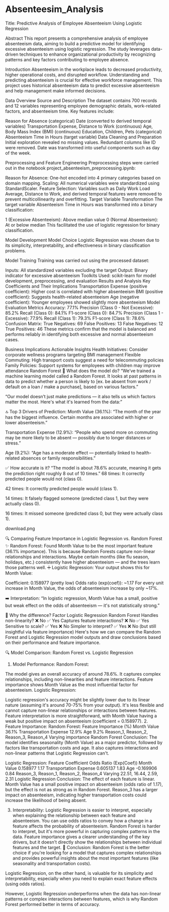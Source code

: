# Absenteesim_Analysis

Title: Predictive Analysis of Employee Absenteeism Using Logistic Regression

Abstract
This report presents a comprehensive analysis of employee absenteeism data, aiming to build a predictive model for identifying excessive absenteeism using logistic regression. The study leverages data-driven techniques to enhance organizational productivity by recognizing patterns and key factors contributing to employee absence.

Introduction
Absenteeism in the workplace leads to decreased productivity, higher operational costs, and disrupted workflow. Understanding and predicting absenteeism is crucial for effective workforce management. This project uses historical absenteeism data to predict excessive absenteeism and help management make informed decisions.

Data Overview
Source and Description
The dataset contains 700 records and 12 variables representing employee demographic details, work-related factors, and absenteeism time. Key features include:

Reason for Absence (categorical)
Date (converted to derived temporal variables)
Transportation Expense, Distance to Work (continuous)
Age, Body Mass Index (BMI) (continuous)
Education, Children, Pets (categorical)
Absenteeism Time in Hours (target variable)
Data Cleaning and Preparation
Initial exploration revealed no missing values. Redundant columns like ID were removed. Date was transformed into useful components such as day of the week.

Preprocessing and Feature Engineering
Preprocessing steps were carried out in the notebook project_absenteeism_preprocessing.ipynb:

Reason for Absence: One-hot encoded into 4 primary categories based on domain mapping.
Scaling: All numerical variables were standardized using StandardScaler.
Feature Selection: Variables such as Daily Work Load Average, Distance to Work, and derived temporal features were removed to prevent multicollinearity and overfitting.
Target Variable Transformation
The target variable Absenteeism Time in Hours was transformed into a binary classification:

1 (Excessive Absenteeism): Above median value
0 (Normal Absenteeism): At or below median
This facilitated the use of logistic regression for binary classification.

Model Development
Model Choice
Logistic Regression was chosen due to its simplicity, interpretability, and effectiveness in binary classification problems.

Model Training
Training was carried out using the processed dataset:

Inputs: All standardized variables excluding the target
Output: Binary indicator for excessive absenteeism
Toolkits Used: scikit-learn for model development, preprocessing, and evaluation
Results and Analysis
Key Coefficients and Their Implications
Transportation Expense (positive coefficient): Higher cost is correlated with higher absenteeism
BMI (positive coefficient): Suggests health-related absenteeism
Age (negative coefficient): Younger employees showed slightly more absenteeism
Model Evaluation Metrics
Accuracy: 77.1%
Precision (Class 0 - Not Excessive): 85.2%
Recall (Class 0): 84.1%
F1-score (Class 0): 84.7%
Precision (Class 1 - Excessive): 77.9%
Recall (Class 1): 79.3%
F1-score (Class 1): 78.6%
Confusion Matrix:
True Negatives: 69
False Positives: 13
False Negatives: 12
True Positives: 46
These metrics confirm that the model is balanced and performs reliably in identifying both excessive and normal absenteeism cases.

Business Implications
Actionable Insights
Health Initiatives: Consider corporate wellness programs targeting BMI management
Flexible Commuting: High transport costs suggest a need for telecommuting policies
Family Policies: Support systems for employees with children may improve attendance
Random Forest
🎯 What does the model do?
“We’ve trained a machine learning model called a Random Forest. It looks at past patterns in data to predict whether a person is likely to [ex. be absent from work / default on a loan / make a purchase], based on various factors.”

“Our model doesn’t just make predictions — it also tells us which factors matter the most. Here's what it's learned from the data:”

🔝 Top 3 Drivers of Prediction:
Month Value (36.1%): “The month of the year has the biggest influence. Certain months are associated with higher or lower absenteeism.”

Transportation Expense (12.9%): “People who spend more on commuting may be more likely to be absent — possibly due to longer distances or stress.”

Age (9.2%): “Age has a moderate effect — potentially linked to health-related absences or family responsibilities.”

✅ How accurate is it? “The model is about 78.6% accurate, meaning it gets the prediction right roughly 8 out of 10 times.”
68 times: It correctly predicted people would not (class 0).

42 times: It correctly predicted people would (class 1).

14 times: It falsely flagged someone (predicted class 1, but they were actually class 0).

16 times: It missed someone (predicted class 0, but they were actually class 1).

download.png

🔍 Comparing Feature Importance in Logistic Regression vs. Random Forest
✨ Random Forest:
Found Month Value to be the most important feature (36.1% importance).
This is because Random Forests capture non-linear relationships and interactions.
Maybe certain months (like flu season, holidays, etc.) consistently have higher absenteeism — and the trees learn those patterns well.
➗ Logistic Regression:
Your output shows this for Month Value:

Coefficient: 0.158977 (pretty low)
Odds ratio (exp(coef)): ~1.17
For every unit increase in Month Value, the odds of absenteeism increase by only ~17%.

➡️ Interpretation:
“In logistic regression, Month Value has a small, positive but weak effect on the odds of absenteeism — it's not statistically strong.”

🤔 Why the difference?
Factor	Logistic Regression	Random Forest
Handles non-linearity?	❌ No	✅ Yes
Captures feature interactions?	❌ No	✅ Yes
Sensitive to scale?	✅ Yes	❌ No
Simpler to interpret?	✅ Yes	❌ No (but still insightful via feature importance)
Here's how we can compare the Random Forest and Logistic Regression model outputs and draw conclusions based on their performance and feature importance.

🔍 Model Comparison: Random Forest vs. Logistic Regression
1. Model Performance:
Random Forest:

The model gives an overall accuracy of around 78.6%.
It captures complex relationships, including non-linearities and feature interactions.
Feature importance shows Month Value as the most influential factor for absenteeism.
Logistic Regression:

Logistic regression's accuracy might be slightly lower due to its linear nature (assuming it's around 70-75% from your output).
It's less flexible and cannot capture non-linear relationships or interactions between features.
Feature interpretation is more straightforward, with Month Value having a weak but positive impact on absenteeism (coefficient = 0.158977).
2. Feature Importance:
Random Forest:
Feature	Importance (%)
Month Value	36.1%
Transportation Expense	12.9%
Age	9.2%
Reason_1, Reason_2, Reason_3, Reason_4	Varying importance
Random Forest Conclusion: The model identifies seasonality (Month Value) as a major predictor, followed by factors like transportation costs and age. It also captures interactions and non-linear patterns that Logistic Regression can't.

Logistic Regression:
Feature	Coefficient	Odds Ratio (Exp(Coef))
Month Value	0.158977	1.17
Transportation Expense	0.605137	1.83
Age	-0.169906	0.84
Reason_3, Reason_1, Reason_2, Reason_4	Varying	22.51, 16.44, 2.59, 2.31
Logistic Regression Conclusion: The effect of each feature is linear. Month Value has a small positive impact on absenteeism (odds ratio of 1.17), but the effect is not as strong as in Random Forest. Reason_3 has a larger impact on absenteeism, indicating higher transportation costs could increase the likelihood of being absent.

3. Interpretability:
Logistic Regression is easier to interpret, especially when explaining the relationship between each feature and absenteeism. You can use odds ratios to convey how a change in a feature affects the probability of absenteeism.
Random Forest is harder to interpret, but it's more powerful in capturing complex patterns in the data. Feature importance gives a clearer understanding of the key drivers, but it doesn’t directly show the relationships between individual features and the target.
📝 Conclusion:
Random Forest is the better choice if you're looking for a model that captures complex relationships and provides powerful insights about the most important features (like seasonality and transportation costs).

Logistic Regression, on the other hand, is valuable for its simplicity and interpretability, especially when you need to explain exact feature effects (using odds ratios).

However, Logistic Regression underperforms when the data has non-linear patterns or complex interactions between features, which is why Random Forest performed better in terms of accuracy.
